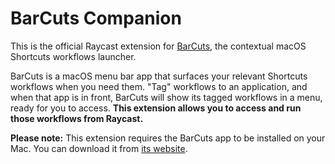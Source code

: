 # BarCuts Companion

This is the official Raycast extension for [BarCuts](https://actions.work/barcuts?ref=raycast), the contextual macOS Shortcuts workflows launcher.

BarCuts is a macOS menu bar app that surfaces your relevant Shortcuts workflows when you need them. "Tag" workflows to an application, and when that app is in front, BarCuts will show its tagged workflows in a menu, ready for you to access. **This extension allows you to access and run those workflows from Raycast.**

**Please note:** This extension requires the BarCuts app to be installed on your Mac. You can download it from [its website](https://actions.work/barcuts?ref=raycast).
